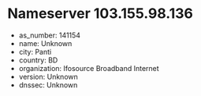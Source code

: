 # Nameserver 103.155.98.136

* as_number: 141154
* name: Unknown
* city: Panti
* country: BD
* organization: Ifosource Broadband Internet
* version: Unknown
* dnssec: Unknown
